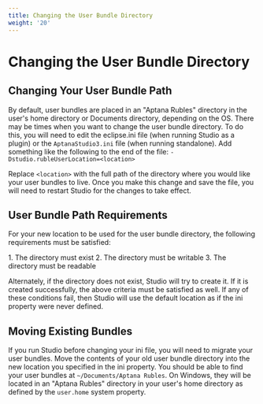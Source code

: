 ```yaml
---
title: Changing the User Bundle Directory
weight: '20'
---
```


# Changing the User Bundle Directory

## Changing Your User Bundle Path

By default, user bundles are placed in an "Aptana Rubles" directory in the user's home directory or Documents directory, depending on the OS. There may be times when you want to change the user bundle directory. To do this, you will need to edit the eclipse.ini file (when running Studio as a plugin) or the `AptanaStudio3.ini` file (when running standalone). Add something like the following to the end of the file: `-Dstudio.rubleUserLocation=<location>`

Replace `<location>` with the full path of the directory where you would like your user bundles to live. Once you make this change and save the file, you will need to restart Studio for the changes to take effect.

## User Bundle Path Requirements

For your new location to be used for the user bundle directory, the following requirements must be satisfied:

1\. The directory must exist
2\. The directory must be writable
3\. The directory must be readable

Alternately, if the directory does not exist, Studio will try to create it. If it is created successfully, the above criteria must be satisfied as well. If any of these conditions fail, then Studio will use the default location as if the ini property were never defined.

## Moving Existing Bundles

If you run Studio before changing your ini file, you will need to migrate your user bundles. Move the contents of your old user bundle directory into the new location you specified in the ini property. You should be able to find your user bundles at `~/Documents/Aptana Rubles`. On Windows, they will be located in an "Aptana Rubles" directory in your user's home directory as defined by the `user.home` system property.
